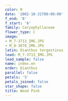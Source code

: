 ```yaml
---
color: R
date: '2002-10-31T00:00:00'
f_end: '8'
f_start: '6'
family: Caryophyllaceae
flower_type: C
image:
- M_7-3713_IMG.JPG
- M_8-3878_IMG.JPG
latin: Dianthus tergestinus
lead: M_7-3713_IMG.JPG
lead_sample: false
name: index.en
order: Dianthus
parallel: false
petals: '5'
petals_joined: false
star_shape: false
title: Wood Pink
---
```

